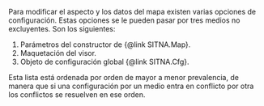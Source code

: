 Para modificar el aspecto y los datos del mapa existen varias opciones de configuración. Estas opciones se le pueden pasar por tres medios no excluyentes. Son los siguientes:

1. Parámetros del constructor de {@link SITNA.Map}.
2. Maquetación del visor.
3. Objeto de configuración global {@link SITNA.Cfg}.

Esta lista está ordenada por orden de mayor a menor prevalencia, de manera que si una configuración por un medio entra en conflicto por otra los conflictos se resuelven en ese orden.
